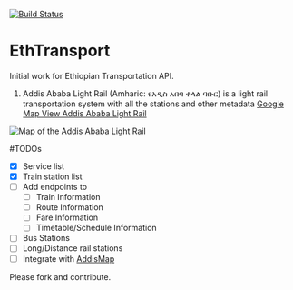[![Build Status](https://travis-ci.com/etmdb/EthTransport.svg?token=qSRDtBo4pyPsXgVaW65T&branch=master)](https://travis-ci.com/etmdb/EthTransport.svg?branch=master)

# EthTransport

Initial work for Ethiopian Transportation API. 
1. Addis Ababa Light Rail (Amharic: የአዲስ አበባ ቀላል ባቡር) is a light rail transportation system with all the stations and other metadata 
[Google Map View Addis Ababa Light Rail](https://www.google.com/maps/d/viewer?mid=106kgcp8BitU0klqnWtBnndr-jC_7hakN&ll=8.992561924842404%2C38.79902244999994&z=13)

![Map of the Addis Ababa Light Rail](https://github.com/etmdb/EthTransport/blob/master/gallery/Map_of_the_Addis_Ababa_Light_Rail.png)

#TODOs

- [x] Service list
- [x] Train station list
- [ ] Add endpoints to
   - [ ] Train Information
   - [ ] Route Information
   - [ ] Fare Information
   - [ ] Timetable/Schedule Information
- [ ] Bus Stations
- [ ] Long/Distance rail stations
- [ ] Integrate with [AddisMap](http://www.addismap.com/)

Please fork and contribute. 
